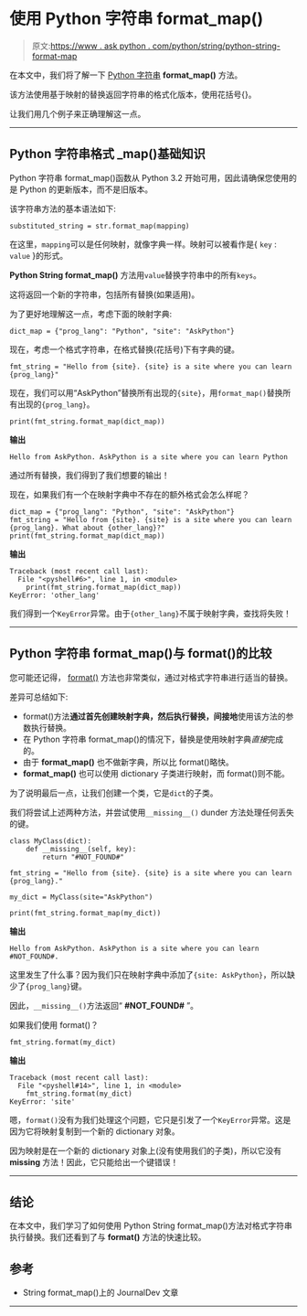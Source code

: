 # 使用 Python 字符串 format_map()

> 原文:[https://www . ask python . com/python/string/python-string-format-map](https://www.askpython.com/python/string/python-string-format-map)

在本文中，我们将了解一下 [Python 字符串](https://www.askpython.com/python/string/python-string-functions) **format_map()** 方法。

该方法使用基于映射的替换返回字符串的格式化版本，使用花括号{}。

让我们用几个例子来正确理解这一点。

* * *

## Python 字符串格式 _map()基础知识

Python 字符串 format_map()函数从 Python 3.2 开始可用，因此请确保您使用的是 Python 的更新版本，而不是旧版本。

该字符串方法的基本语法如下:

```
substituted_string = str.format_map(mapping)

```

在这里，`mapping`可以是任何映射，就像字典一样。映射可以被看作是{ `key` : `value` }的形式。

**Python String format_map()** 方法用`value`替换字符串中的所有`keys`。

这将返回一个新的字符串，包括所有替换(如果适用)。

为了更好地理解这一点，考虑下面的映射字典:

```
dict_map = {"prog_lang": "Python", "site": "AskPython"}

```

现在，考虑一个格式字符串，在格式替换(花括号)下有字典的键。

```
fmt_string = "Hello from {site}. {site} is a site where you can learn {prog_lang}"

```

现在，我们可以用“AskPython”替换所有出现的`{site}`，用`format_map()`替换所有出现的`{prog_lang}`。

```
print(fmt_string.format_map(dict_map))

```

**输出**

```
Hello from AskPython. AskPython is a site where you can learn Python

```

通过所有替换，我们得到了我们想要的输出！

现在，如果我们有一个在映射字典中不存在的额外格式会怎么样呢？

```
dict_map = {"prog_lang": "Python", "site": "AskPython"}
fmt_string = "Hello from {site}. {site} is a site where you can learn {prog_lang}. What about {other_lang}?"
print(fmt_string.format_map(dict_map))

```

**输出**

```
Traceback (most recent call last):
  File "<pyshell#6>", line 1, in <module>
    print(fmt_string.format_map(dict_map))
KeyError: 'other_lang'

```

我们得到一个`KeyError`异常。由于`{other_lang}`不属于映射字典，查找将失败！

* * *

## Python 字符串 format_map()与 format()的比较

您可能还记得， [format()](https://www.askpython.com/python/string/python-format-function) 方法也非常类似，通过对格式字符串进行适当的替换。

差异可总结如下:

*   format()方法**通过首先创建映射字典，然后执行替换，间接地**使用该方法的参数执行替换。
*   在 Python 字符串 format_map()的情况下，替换是使用映射字典*直接*完成的。
*   由于 **format_map()** 也不做新字典，所以比 format()略快。
*   **format_map()** 也可以使用 dictionary 子类进行映射，而 format()则不能。

为了说明最后一点，让我们创建一个类，它是`dict`的子类。

我们将尝试上述两种方法，并尝试使用`__missing__()` dunder 方法处理任何丢失的键。

```
class MyClass(dict):
    def __missing__(self, key):
        return "#NOT_FOUND#"

fmt_string = "Hello from {site}. {site} is a site where you can learn {prog_lang}."

my_dict = MyClass(site="AskPython")

print(fmt_string.format_map(my_dict))

```

**输出**

```
Hello from AskPython. AskPython is a site where you can learn #NOT_FOUND#.

```

这里发生了什么事？因为我们只在映射字典中添加了`{site: AskPython}`，所以缺少了`{prog_lang}`键。

因此，`__missing__()`方法返回“ **#NOT_FOUND#** ”。

如果我们使用 format()？

```
fmt_string.format(my_dict)

```

**输出**

```
Traceback (most recent call last):
  File "<pyshell#14>", line 1, in <module>
    fmt_string.format(my_dict)
KeyError: 'site'

```

嗯，`format()`没有为我们处理这个问题，它只是引发了一个`KeyError`异常。这是因为它将映射复制到一个新的 dictionary 对象。

因为映射是在一个新的 dictionary 对象上(没有使用我们的子类)，所以它没有 **__missing__** 方法！因此，它只能给出一个键错误！

* * *

## 结论

在本文中，我们学习了如何使用 Python String format_map()方法对格式字符串执行替换。我们还看到了与 **format()** 方法的快速比较。

## 参考

*   String format_map()上的 JournalDev 文章

* * *